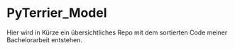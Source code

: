 # PyTerrier_Model
Hier wird in Kürze ein übersichtliches Repo mit dem sortierten Code meiner Bachelorarbeit entstehen. 
